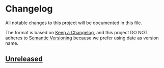 # Changelog

All notable changes to this project will be documented in this file.

The format is based on [Keep a Changelog](https://keepachangelog.com/en/1.0.0/),
and this project DO NOT adheres to [Semantic Versioning](https://semver.org/spec/v2.0.0.html) because we prefer using date as version name.

## [Unreleased](https://github.com/jeremy379/demo-laravel-liwire/compare/refs/tags/2021-12-08T14.34.12...HEAD)

